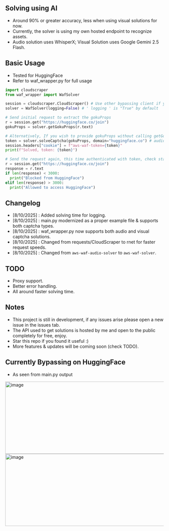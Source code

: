 ## Solving using AI
- Around 90% or greater accuracy, less when using visual solutions for now.
- Currently, the solver is using my own hosted endpoint to recognize assets.
- Audio solution uses WhisperX; Visual Solution uses Google Gemini 2.5 Flash.

## Basic Usage
- Tested for HuggingFace
- Refer to waf_wrapper.py for full usage
```python
import cloudscraper
from waf_wrapper import WafSolver

session = cloudscraper.CloudScraper() # Use other bypassing client if you wish
solver = WafSolver(logging=False) # ' logging ' is "True" by default

# Send initial request to extract the gokuProps
r = session.get("https://huggingface.co/join")
gokuProps = solver.getGokuProps(r.text)

# Alternatively, If you wish to provide gokuProps without calling getGokuProps, add ' baseUrl ' as an additional argument
token = solver.solveCaptcha(gokuProps, domain="huggingface.co") # audio solving is enabled by default, to use "visual" pass arg ' solutionType="visual" '
session.headers["cookie"] = f"aws-waf-token={token}"
print(f"Solved, token: {token}")

# Send the request again, this time authenticated with token, check status
r = session.get("https://huggingface.co/join")
response = r.text
if len(response) < 3000:
  print("Blocked from HuggingFace")
elif len(response) > 3000:
  print("Allowed to access HuggingFace")
```

## Changelog
- [8/10/2025] : Added solving time for logging.
- [8/10/2025] : main.py modernized as a proper example file & supports both captcha types.
- [8/10/2025] : waf_wrapper.py now supports both audio and visual captcha solutions.
- [8/10/2025] : Changed from requests/CloudScraper to rnet for faster request speeds.
- [8/10/2025] : Changed from ``aws-waf-audio-solver`` to ``aws-waf-solver``.

## TODO
- Proxy support.
- Better error handling.
- All around faster solving time.

## Notes
- This project is still in development, if any issues arise please open a new issue in the issues tab.
- The API used to get solutions is hosted by me and open to the public completely for free, enjoy.
- Star this repo if you found it useful :)
- More features & updates will be coming soon (check TODO).

## Currently Bypassing on HuggingFace
- As seen from main.py output
<img width="528" height="229" alt="image" src="https://github.com/user-attachments/assets/7e50e873-2f20-46ca-9a0f-f418f1a28658" />
<br>
<img width="528" height="229" alt="image" src="https://github.com/user-attachments/assets/fa2b0135-c860-4802-b0d7-f2871f963bf4" />
